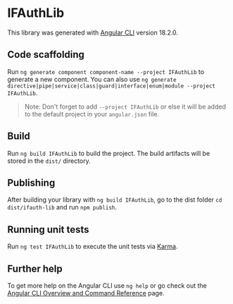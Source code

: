 # IFAuthLib

This library was generated with [Angular CLI](https://github.com/angular/angular-cli) version 18.2.0.

## Code scaffolding

Run `ng generate component component-name --project IFAuthLib` to generate a new component. You can also use `ng generate directive|pipe|service|class|guard|interface|enum|module --project IFAuthLib`.
> Note: Don't forget to add `--project IFAuthLib` or else it will be added to the default project in your `angular.json` file. 

## Build

Run `ng build IFAuthLib` to build the project. The build artifacts will be stored in the `dist/` directory.

## Publishing

After building your library with `ng build IFAuthLib`, go to the dist folder `cd dist/ifauth-lib` and run `npm publish`.

## Running unit tests

Run `ng test IFAuthLib` to execute the unit tests via [Karma](https://karma-runner.github.io).

## Further help

To get more help on the Angular CLI use `ng help` or go check out the [Angular CLI Overview and Command Reference](https://angular.dev/tools/cli) page.
